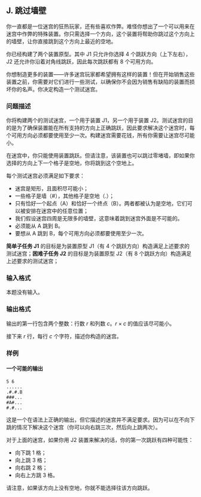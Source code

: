 ## J. 跳过墙壁

你一直都是一位迷宫的狂热玩家，还有些喜欢作弊。难怪你想出了一个可以用来在迷宫中作弊的特殊装置。你只需选择一个方向，这个装置将帮助你跳过这个方向上的墙壁，让你直接跳到这个方向上最近的空地。

你已经构建了两个装置原型。其中 J1 只允许你选择 4 个跳跃方向（上下左右），J2 还允许你沿着对角线跳跃，因此每次跳跃都有 8 个可用方向。

你想制造更多的装置——许多迷宫玩家都希望拥有这样的装置！但在开始销售这些装置之前，你需要对它们进行一些测试，以确保你不会因为销售有缺陷的装置而损坏你的名声。你决定构造一个测试迷宫。

### 问题描述

你将构建两个的测试迷宫，一个用于装置 J1，另一个用于装置 J2。测试迷宫的目的是为了确保装置能在所有支持的方向上正确跳跃，因此要求解决这个迷宫时，每个可用方向必须都要使用至少一次。构建迷宫需要花钱，所有你需要让迷宫尽可能小。

在迷宫中，你只能使用装置跳跃。但请注意，该装置也可以跳过零堵墙，即如果你选择的方向上下一个格子是空地，你将跳到这个空地上。

每个测试迷宫必须满足如下要求：

- 迷宫是矩形，且面积尽可能小；
- 一些格子是墙（#），其他格子是空地（.）；
- 只有恰好一个起点（A）和恰好一个终点（B）。两者都被认为是空地，它们可以被安排在迷宫中的任意位置；
- 我们假设迷宫四周是无限多的墙壁，这意味着跳到迷宫外面是不可能的。
- 必须能从 A 跳到 B。
- 要想从 A 跳到 B，每个可用方向必须都要使用至少一次。

**简单子任务 J1** 的目标是为装置原型 J1（有 4 个跳跃方向）构造满足上述要求的测试迷宫；**困难子任务 J2** 的目标是为装置原型 J2（有 8 个跳跃方向）构造满足上述要求的测试迷宫；

### 输入格式

本题没有输入。

### 输出格式

输出的第一行包含两个整数：行数 $r$ 和列数 $c$。$r \times c$ 的值应该尽可能小。

接下来 $r$ 行，每行 $c$ 个字符，描述你构造的迷宫。

### 样例

#### 一个可能的输出

```plain
5 6
......
.#.#.B
###...
#A#...
#.#...
```

这是一个在语法上正确的输出，但它描述的迷宫并不满足要求。因为可以在不向下跳的情况下解决这个迷宫（你可以向右跳三次，然后向上跳两次）。

对于上面的迷宫，如果你用 J2 装置来解决的话，你的第一次跳跃有四种可能性：

- 向下跳 1 格；
- 向上跳 3 格；
- 向右跳 2 格；
- 向右上方跳 3 格。

请注意，如果该方向上没有空地，你就不能选择往该方向跳跃。